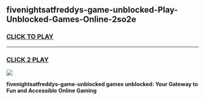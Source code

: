 
## fivenightsatfreddys-game-unblocked-Play-Unblocked-Games-Online-2so2e
<h3>
<a href="https://premium76.site?title=fivenightsatfreddys-game-unblocked&ref=24A">CLICK TO PLAY</a></h3>
<hr>

<h3>
<a href="https://premium76.site?title=fivenightsatfreddys-game-unblocked&ref=24A">CLICK 2 PLAY</a>
  
</h3>

<a href="https://premium76.site?title=fivenightsatfreddys-game-unblocked&ref=24A"><img src="https://clearcache.store/games.png"></a>


**fivenightsatfreddys-game-unblocked games unblocked: Your Gateway to Fun and Accessible Online Gaming**
